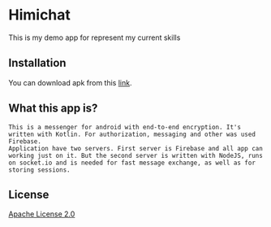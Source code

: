 # Himichat

This is my demo app for represent my current skills

## Installation

You can download apk from this [link](https://vk.com/gladozzz).

## What this app is?
```
This is a messenger for android with end-to-end encryption. It's written with Kotlin. For authorization, messaging and other was used Firebase. 
Application have two servers. First server is Firebase and all app can working just on it. But the second server is written with NodeJS, runs on socket.io and is needed for fast message exchange, as well as for storing sessions.
```

## License
[Apache License 2.0](https://choosealicense.com/licenses/apache-2.0/)
